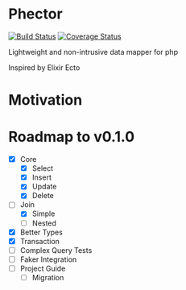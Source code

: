 # Phector
[![Build Status](https://travis-ci.com/inven10/Phector.svg?branch=master)](https://travis-ci.com/inven10/Phector) [![Coverage Status](https://coveralls.io/repos/github/inven10/Phector/badge.svg?branch=master)](https://coveralls.io/github/inven10/Phector?branch=master)

Lightweight and non-intrusive data mapper for php

Inspired by Elixir Ecto

# Motivation


# Roadmap to v0.1.0

- [x] Core
  - [x] Select
  - [x] Insert
  - [x] Update
  - [x] Delete
- [ ] Join
  - [x] Simple
  - [ ] Nested
- [x] Better Types
- [x] Transaction
- [ ] Complex Query Tests
- [ ] Faker Integration
- [ ] Project Guide
  - [ ] Migration
